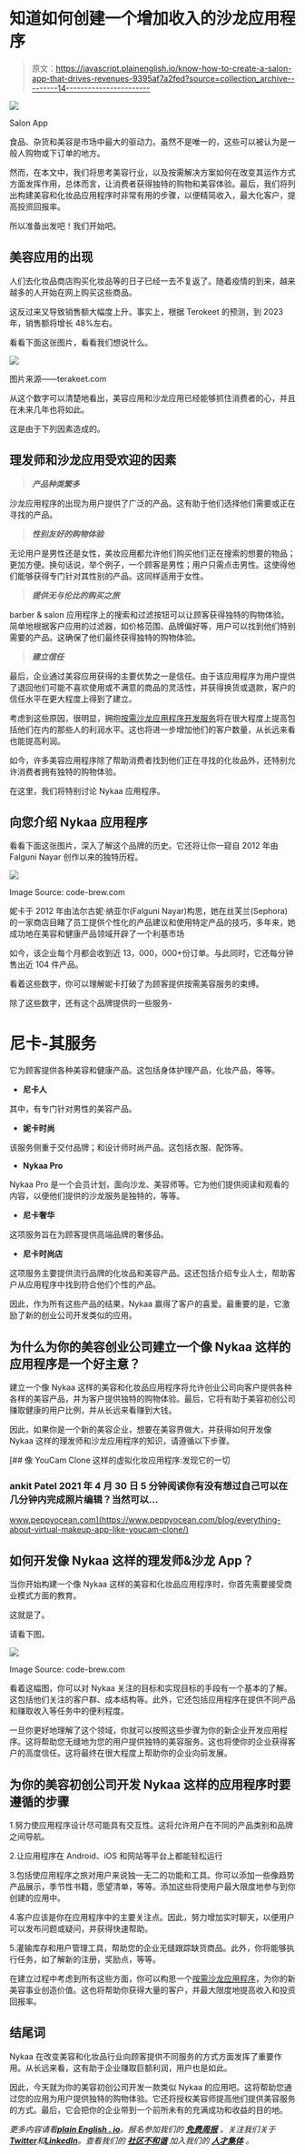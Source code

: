 # 知道如何创建一个增加收入的沙龙应用程序

> 原文：<https://javascript.plainenglish.io/know-how-to-create-a-salon-app-that-drives-revenues-9395af7a2fed?source=collection_archive---------14----------------------->

![](img/2201922292978ddc795b9c7d84b118a3.png)

Salon App

食品、杂货和美容是市场中最大的驱动力。虽然不是唯一的，这些可以被认为是一般人购物或下订单的地方。

然而，在本文中，我们将思考美容行业，以及按需解决方案如何在改变其运作方式方面发挥作用，总体而言，让消费者获得独特的购物和美容体验。最后，我们将列出构建美容和化妆品应用程序时非常有用的步骤，以便精简收入，最大化客户，提高投资回报率。

所以准备出发吧！我们开始吧。

## 美容应用的出现

人们去化妆品商店购买化妆品等的日子已经一去不复返了。随着疫情的到来，越来越多的人开始在网上购买这些商品。

这反过来又导致销售额大幅度上升。事实上，根据 Terokeet 的预测，到 2023 年，销售额将增长 48%左右。

看看下面这张图片，看看我们想说什么。

![](img/2ce503ae0fab7fa6e306a95e890bf223.png)

图片来源——terakeet.com

从这个数字可以清楚地看出，美容应用和沙龙应用已经能够抓住消费者的心，并且在未来几年也将如此。

这是由于下列因素造成的。

## 理发师和沙龙应用受欢迎的因素

> ***产品种类繁多***

沙龙应用程序的出现为用户提供了广泛的产品。这有助于他们选择他们需要或正在寻找的产品。

> ***性别友好的购物体验***

无论用户是男性还是女性，美妆应用都允许他们购买他们正在搜索的想要的物品；更加方便。换句话说，举个例子，一个顾客是男性；用户只需点击男性。这使得他们能够获得专门针对其性别的产品。这同样适用于女性。

> ***提供无与伦比的购买之旅***

barber & salon 应用程序上的搜索和过滤按钮可以让顾客获得独特的购物体验。简单地根据客户应用的过滤器，如价格范围、品牌偏好等，用户可以找到他们特别需要的产品。这确保了他们最终获得独特的购物体验。

> ***建立信任***

最后，企业通过美容应用获得的主要优势之一是信任。由于该应用程序为用户提供了退回他们可能不喜欢使用或不满意的商品的灵活性，并获得换货或退款，客户的信任水平在更大程度上得到了建立。

考虑到这些原因，很明显，拥抱[按需沙龙应用程序开发服务](https://www.peppyocean.com/)将在很大程度上提高包括他们在内的那些人的利润水平。这也将进一步增加他们的客户数量，从长远来看也能提高利润。

如今，许多美容应用程序除了帮助消费者找到他们正在寻找的化妆品外，还特别允许消费者拥有独特的购物体验。

在这里，我们将特别讨论 Nykaa 应用程序。

## 向您介绍 Nykaa 应用程序

看看下面这张图片，深入了解这个品牌的历史。它还将让你一窥自 2012 年由 Falguni Nayar 创作以来的独特历程。

![](img/b1fec10b3e8cfd9eadd3027c2f28b377.png)

Image Source: code-brew.com

妮卡于 2012 年由法尔古妮·纳亚尔(Falguni Nayar)构思，她在丝芙兰(Sephora)的一家商店目睹了员工提供个性化的产品建议和使用特定产品的技巧，多年来，她成功地在美容和健康产品领域开辟了一个利基市场

如今，该企业每个月都会收到近 13，000，000+份订单。与此同时，它还每分钟售出近 104 件产品。

看着这些数字，你可以理解妮卡打破了为顾客提供按需美容服务的束缚。

除了这些数字，还有这个品牌提供的一些服务-

# 尼卡-其服务

它为顾客提供各种美容和健康产品。这包括身体护理产品，化妆产品，等等。

*   **尼卡人**

其中，有专门针对男性的美容产品。

*   **妮卡时尚**

该服务侧重于交付品牌；和设计师时尚产品。这包括衣服、配饰等。

*   **Nykaa Pro**

Nykaa Pro 是一个会员计划，面向沙龙、美容师等。它为他们提供阅读和观看的内容，以便他们提供的沙龙服务是独特的，等等。

*   **尼卡奢华**

这项服务旨在为顾客提供高端品牌的奢侈品。

*   **尼卡时尚店**

这项服务主要提供流行品牌的化妆品和美容产品。这还包括介绍专业人士，帮助客户从应用程序中找到符合他们个性的产品。

因此，作为所有这些产品的结果，Nykaa 赢得了客户的喜爱。最重要的是，它激励了新的创业公司开发类似的应用。

## 为什么为你的美容创业公司建立一个像 Nykaa 这样的应用程序是一个好主意？

建立一个像 Nykaa 这样的美容和化妆品应用程序将允许创业公司向客户提供各种各样的美容产品，并为客户提供独特的购物体验。最后，它将有助于美容初创公司赚取健康的用户比例，并从长远来看赚到大钱。

因此，如果你是一个新的美容企业，想要在美容界做大，并获得如何开发像 Nykaa 这样的理发师和沙龙应用程序的知识，请遵循以下步骤。

[](https://www.peppyocean.com/blog/everything-about-virtual-makeup-app-like-youcam-clone/) [## 像 YouCam Clone 这样的虚拟化妆应用程序:发现它的一切

### ankit Patel 2021 年 4 月 30 日 5 分钟阅读你有没有想过自己可以在几分钟内完成照片编辑？当然可以…

www.peppyocean.com](https://www.peppyocean.com/blog/everything-about-virtual-makeup-app-like-youcam-clone/) 

## 如何开发像 Nykaa 这样的理发师&沙龙 App？

当你开始构建一个像 Nykaa 这样的美容和化妆品应用程序时，你首先需要接受商业模式方面的教育。

这就是了。

请看下图。

![](img/f1efd610a54b9864126b9f5363bfbd07.png)

Image Source: code-brew.com

看着这幅图，你可以对 Nykaa 关注的目标和实现目标的手段有一个基本的了解。这包括他们关注的客户群、成本结构等。此外，它还包括应用程序在提供不同产品和赚取收入等任务中的便利程度。

一旦你更好地理解了这个领域，你就可以按照这些步骤为你的新企业开发应用程序。这将帮助您无缝地为您的用户提供独特的美容服务。这也将使你的企业获得客户的高度信任。这将最终在很大程度上帮助你的企业向前发展。

## 为你的美容初创公司开发 Nykaa 这样的应用程序时要遵循的步骤

1.努力使应用程序设计尽可能具有交互性。这将允许用户在不同的产品类别和品牌之间导航。

2.让应用程序在 Android、iOS 和网站等平台上都能轻松运行

3.包括使应用程序之旅对用户来说独一无二的功能和工具。你可以添加一些像趋势产品展示，季节性书籍，愿望清单，等等。添加这些将使用户最大限度地参与到你创建的应用中。

4.客户应该是你在应用程序中的主要关注点。因此，努力增加实时聊天，以便用户可以发布问题或疑问，并获得快速帮助。

5.灌输库存和用户管理工具，帮助您的企业无缝跟踪缺货商品。此外，你将能够执行任务，如了解新的注册，奖励点，等等。

在建立过程中考虑到所有这些方面，你可以构思一个[按需沙龙应用程序](https://www.peppyocean.com/barber-salon-app-development/)，为你的新美容事业创造价值。这也将帮助你获得大量的客户，并最大限度地提高收入和投资回报率。

## 结尾词

Nykaa 在改变美容和化妆品行业向顾客提供不同服务的方式方面发挥了重要作用。从长远来看，这有助于企业赚取巨额利润，用户也是如此。

因此，今天就为你的美容初创公司开发一款类似 Nykaa 的应用吧。这将帮助您通过您的应用为用户提供独特的购物体验。它还将授权美容师提高他们提供美容服务的方式。最后，它会把你的企业带到一个前所未有的充满成功和收益的目的地。

*更多内容请看*[***plain English . io***](https://plainenglish.io/)*。报名参加我们的* [***免费周报***](http://newsletter.plainenglish.io/) *。关注我们关于*[***Twitter***](https://twitter.com/inPlainEngHQ)*和*[***LinkedIn***](https://www.linkedin.com/company/inplainenglish/)*。查看我们的* [***社区不和谐***](https://discord.gg/GtDtUAvyhW) *加入我们的* [***人才集体***](https://inplainenglish.pallet.com/talent/welcome) *。*